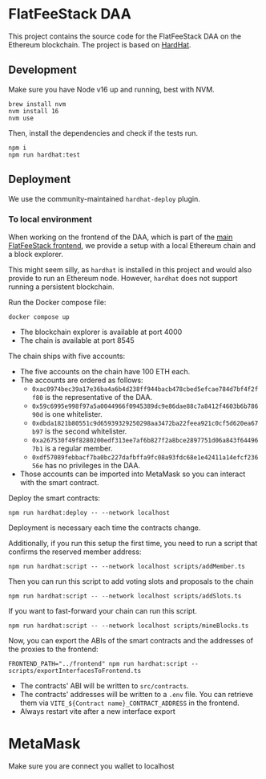 # FlatFeeStack DAA

This project contains the source code for the FlatFeeStack DAA on the Ethereum blockchain.
The project is based on [HardHat](https://hardhat.org/).

## Development

Make sure you have Node v16 up and running, best with NVM.

```shell
brew install nvm
nvm install 16
nvm use
```

Then, install the dependencies and check if the tests run.

```shell
npm i
npm run hardhat:test
```

## Deployment

We use the community-maintained `hardhat-deploy` plugin.

### To local environment

When working on the frontend of the DAA, which is part of the [main FlatFeeStack frontend](https://github.com/flatfeestack/frontend), we provide a setup with a local Ethereum chain and a block explorer.

This might seem silly, as `hardhat` is installed in this project and would also provide to run an Ethereum node. However, `hardhat` does not support running a persistent blockchain.

Run the Docker compose file:

```shell
docker compose up
```

- The blockchain explorer is available at port 4000
- The chain is available at port 8545

The chain ships with five accounts:

- The five accounts on the chain have 100 ETH each.
- The accounts are ordered as follows:
  - `0xac0974bec39a17e36ba4a6b4d238ff944bacb478cbed5efcae784d7bf4f2ff80` is the representative of the DAA.
  - `0x59c6995e998f97a5a0044966f0945389dc9e86dae88c7a8412f4603b6b78690d` is one whitelister.
  - `0xdbda1821b80551c9d65939329250298aa3472ba22feea921c0cf5d620ea67b97` is the second whitelister.
  - `0xa267530f49f8280200edf313ee7af6b827f2a8bce2897751d06a843f644967b1` is a regular member.
  - `0xdf57089febbacf7ba0bc227dafbffa9fc08a93fdc68e1e42411a14efcf23656e` has no privileges in the DAA.
- Those accounts can be imported into MetaMask so you can interact with the smart contract.

Deploy the smart contracts:

```shell
npm run hardhat:deploy -- --network localhost
```

Deployment is necessary each time the contracts change.

Additionally, if you run this setup the first time, you need to run a script that confirms the reserved member address:

```shell
npm run hardhat:script -- --network localhost scripts/addMember.ts
```

Then you can run this script to add voting slots and proposals to the chain

```shell
npm run hardhat:script -- --network localhost scripts/addSlots.ts
```

If you want to fast-forward your chain can run this script.

```shell
npm run hardhat:script -- --network localhost scripts/mineBlocks.ts
```

Now, you can export the ABIs of the smart contracts and the addresses of the proxies to the frontend:

```shell
FRONTEND_PATH="../frontend" npm run hardhat:script -- scripts/exportInterfacesToFrontend.ts
```

- The contracts' ABI will be written to `src/contracts`.
- The contracts' addresses will be written to a `.env` file. You can retrieve them via `VITE_${Contract name}_CONTRACT_ADDRESS` in the frontend.
- Always restart vite after a new interface export

# MetaMask

Make sure you are connect you wallet to localhost
